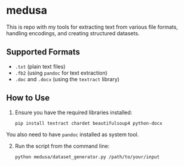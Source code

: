 # medusa

This is repo with my tools for extracting text from various file formats, handling encodings, and creating structured datasets.

## Supported Formats

*   `.txt` (plain text files)
*   `.fb2` (using `pandoc` for text extraction)
*   `.doc` and `.docx` (using the `textract` library)

## How to Use

1.  Ensure you have the required libraries installed:
    ```bash
    pip install textract chardet beautifulsoup4 python-docx
    ```
   You also need to have `pandoc` installed as system tool.

2.  Run the script from the command line:
    ```bash
    python medusa/dataset_generator.py /path/to/your/input
    ```